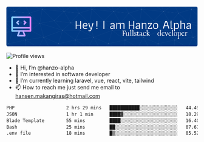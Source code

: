 ![Header](./github-header-image.png)

![Profile views](https://gpvc.arturio.dev/hanzo-alpha)

- 👋 Hi, I’m @hanzo-alpha
- 👀 I’m interested in software developer
- 🌱 I’m currently learning laravel, vue, react, vite, tailwind
- 📫 How to reach me just send me email to hansen.makangiras@hotmail.com 

<!---
hanzo-alpha/hanzo-alpha is a ✨ special ✨ repository because its `README.md` (this file) appears on your GitHub profile.
You can click the Preview link to take a look at your changes.
--->

<!--START_SECTION:waka-->

```txt
PHP                   2 hrs 29 mins   ███████████░░░░░░░░░░░░░░   44.49 %
JSON                  1 hr 1 min      ████▓░░░░░░░░░░░░░░░░░░░░   18.29 %
Blade Template        55 mins         ████░░░░░░░░░░░░░░░░░░░░░   16.40 %
Bash                  25 mins         ██░░░░░░░░░░░░░░░░░░░░░░░   07.67 %
.env file             18 mins         █▒░░░░░░░░░░░░░░░░░░░░░░░   05.52 %
```

<!--END_SECTION:waka-->
